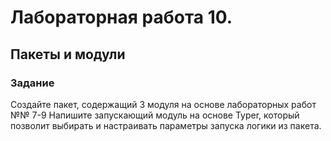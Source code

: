 # Лабораторная работа 10.
## Пакеты и модули
### Задание
Создайте пакет, содержащий 3 модуля на основе лабораторных работ №№ 7-9
Напишите запускающий модуль на основе Typer, который позволит выбирать и настраивать параметры запуска логики из пакета.